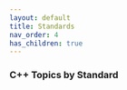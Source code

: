 ```yaml
---
layout: default
title: Standards
nav_order: 4
has_children: true
---
```

### C++ Topics by Standard
